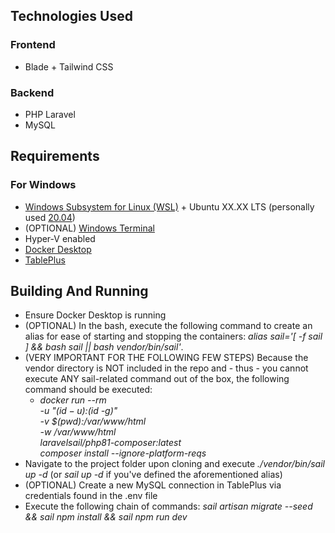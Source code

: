 ## Technologies Used
### Frontend
- Blade + Tailwind CSS
### Backend
- PHP Laravel
- MySQL

## Requirements
### For Windows
- [Windows Subsystem for Linux (WSL)](https://docs.microsoft.com/en-us/windows/wsl/install) + Ubuntu XX.XX LTS (personally used [20.04](https://apps.microsoft.com/store/detail/ubuntu-20044-lts/9MTTCL66CPXJ))
- (OPTIONAL) [Windows Terminal](https://apps.microsoft.com/store/detail/windows-terminal/9N0DX20HK701?hl=en-us&gl=US)
- Hyper-V enabled
- [Docker Desktop](https://www.docker.com/products/docker-desktop/)
- [TablePlus](https://tableplus.com/)

## Building And Running
- Ensure Docker Desktop is running
- (OPTIONAL) In the bash, execute the following command to create an alias for ease of starting and stopping the containers: *alias sail='[ -f sail ] && bash sail || bash vendor/bin/sail'*.
- (VERY IMPORTANT FOR THE FOLLOWING FEW STEPS) Because the vendor directory is NOT included in the repo and - thus - you cannot execute ANY sail-related command out of the box, the following command should be executed: 
    - *docker run --rm \
        -u "$(id -u):$(id -g)" \
        -v $(pwd):/var/www/html \
        -w /var/www/html \
        laravelsail/php81-composer:latest \
        composer install --ignore-platform-reqs*
- Navigate to the project folder upon cloning and execute *./vendor/bin/sail up -d* (or *sail up -d* if you've defined the aforementioned alias)
- (OPTIONAL) Create a new MySQL connection in TablePlus via credentials found in the .env file
- Execute the following chain of commands: *sail artisan migrate --seed && sail npm install && sail npm run dev*
